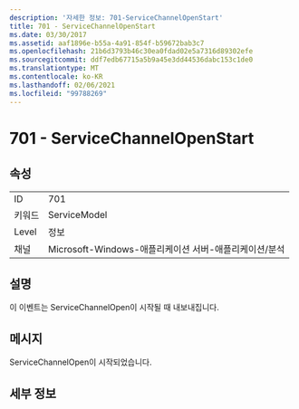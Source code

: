 ```yaml
---
description: '자세한 정보: 701-ServiceChannelOpenStart'
title: 701 - ServiceChannelOpenStart
ms.date: 03/30/2017
ms.assetid: aaf1896e-b55a-4a91-854f-b59672bab3c7
ms.openlocfilehash: 21b6d3793b46c30ea0fdad02e5a7316d89302efe
ms.sourcegitcommit: ddf7edb67715a5b9a45e3dd44536dabc153c1de0
ms.translationtype: MT
ms.contentlocale: ko-KR
ms.lasthandoff: 02/06/2021
ms.locfileid: "99788269"
---
```

# <a name="701---servicechannelopenstart"></a>701 - ServiceChannelOpenStart

## <a name="properties"></a>속성  
  
|||  
|-|-|  
|ID|701|  
|키워드|ServiceModel|  
|Level|정보|  
|채널|Microsoft-Windows-애플리케이션 서버-애플리케이션/분석|  
  
## <a name="description"></a>설명  

 이 이벤트는 ServiceChannelOpen이 시작될 때 내보내집니다.  
  
## <a name="message"></a>메시지  

 ServiceChannelOpen이 시작되었습니다.  
  
## <a name="details"></a>세부 정보
